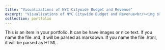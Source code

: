 ```yaml
---
title: "Visualizations of NYC Citywide Budget and Revenue"
excerpt: "Visualizations of NYC Citywide Budget and Revenue<br/><img src='/images/fund-tracker.png'>"
collection: portfolio
---
```


This is an item in your portfolio. It can be have images or nice text. If you name the file .md, it will be parsed as markdown. If you name the file .html, it will be parsed as HTML. 
